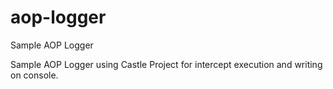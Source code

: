 # aop-logger
Sample AOP Logger

Sample AOP Logger using Castle Project for intercept execution and writing on console.
